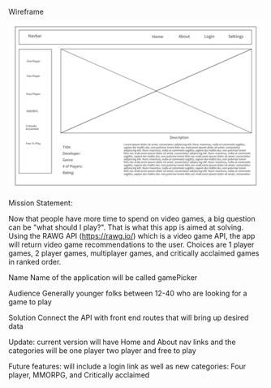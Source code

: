 Wireframe

![Wireframe](https://raw.githubusercontent.com/Jiaxi-Wu-Dev/pick-a-game/master/src/assets/Wireframe.png)


Mission Statement:

Now that people have more time to spend on video games, a big question can be "what should I play?". That is what this app is aimed at solving. Using the RAWG API (https://rawg.io/) which is a video game API, the app will return video game recommendations to the user. Choices are 1 player games, 2 player games, multiplayer games, and critically acclaimed games in ranked order.  

Name 
Name of the application will be called gamePicker

Audience
Generally younger folks between 12-40 who are looking for a game to play

Solution
Connect the API with front end routes that will bring up desired data 

Update:
current version will have Home and About nav links and the categories will be one player two player and free to play

Future features:
will include a login link as well as new categories: Four player, MMORPG, and Critically acclaimed 